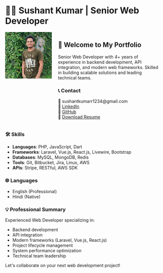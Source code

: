 # 👨‍💻 Sushant Kumar | Senior Web Developer

<div style="display: flex; align-items: flex-start;">
  <img src="/assets/Sushant-Kumar.jpeg" alt="Sushant Kumar" style="width: 30%; margin-right: 20px;">
  <div style="flex-grow: 1;">
    <h2>🚀 Welcome to My Portfolio</h2>
    <p>Senior Web Developer with 4+ years of experience in backend development, API integration, and modern web frameworks. Skilled in building scalable solutions and leading technical teams.</p>
    <h3>📞 Contact</h3>
    <ul style="list-style-type: none; padding-left: 0;">
      <li>📧 sushantkumarr1234@gmail.com</li>
      <li>🔗 <a href="https://www.linkedin.com/in/sushantsinghrajput/">LinkedIn</a></li>
      <li>🐙 <a href="https://github.com/SushantSinghRajput03">GitHub</a></li>
      <li>📄 <a href="/assets/Sushant-Kumar-resume.pdf">Download Resume</a></li>
    </ul>
  </div>
</div>

### 🛠️ Skills
- **Languages**: PHP, JavaScript, Dart
- **Frameworks**: Laravel, Vue.js, React.js, Livewire, Bootstrap
- **Databases**: MySQL, MongoDB, Redis
- **Tools**: Git, Bitbucket, Jira, Linux, AWS
- **APIs**: Stripe, RESTful, AWS SDK

### 🌐 Languages
- English (Professional)
- Hindi (Native)

### 💡 Professional Summary
Experienced Web Developer specializing in:
- Backend development
- API integration
- Modern frameworks (Laravel, Vue.js, React.js)
- Project lifecycle management
- System performance optimization
- Technical team leadership

Let's collaborate on your next web development project!